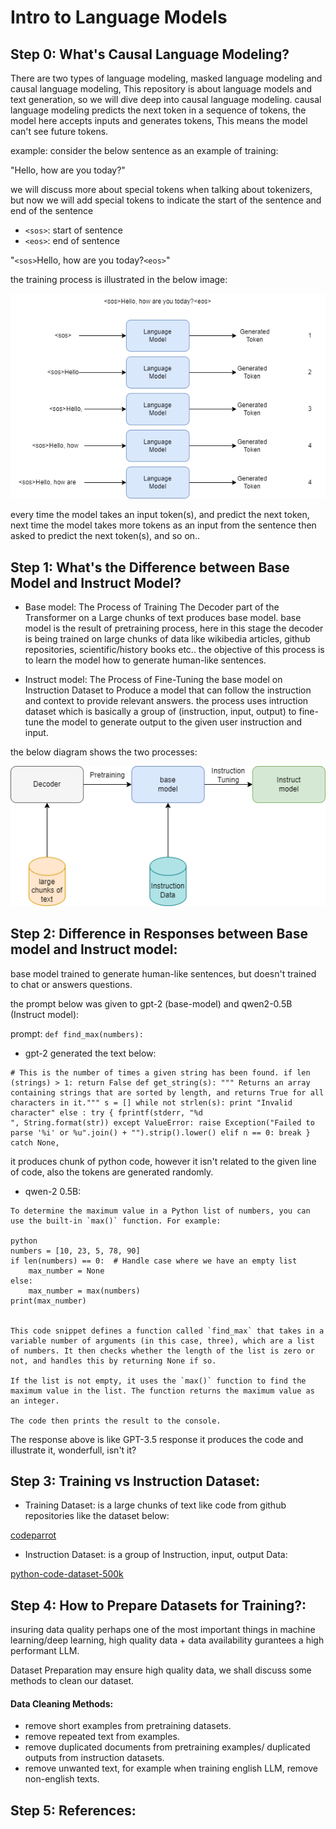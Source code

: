 # Intro to Language Models

## Step 0: What's Causal Language Modeling?

There are two types of language modeling, masked language modeling and causal language modeling, This repository is about language models and text generation, so we will dive deep into causal language modeling.
causal language modeling predicts the next token in a sequence of tokens, the model here accepts inputs and generates tokens, This means the model can't see future tokens.

example: 
consider the below sentence as an example of training:

"Hello, how are you today?"

we will discuss more about special tokens when talking about tokenizers, but now we will add special tokens to indicate the start of the sentence and end of the sentence
- `<sos>`: start of sentence
- `<eos>`: end of sentence

"`<sos>`Hello, how are you today?`<eos>`"

the training process is illustrated in the below image:

![](../assets/imgs/causal-language-modeling.png)

every time the model takes an input token(s), and predict the next token, next time the model takes more tokens as an input from the sentence then asked to predict the next token(s), and so on..

## Step 1: What's the Difference between Base Model and Instruct Model?

- Base model: The Process of Training The Decoder part of the Transformer on a Large chunks of text produces base model. base model is the result of pretraining process, here in this stage the decoder is being trained on large chunks of data like wikibedia articles, github repositories, scientific/history books etc..
the objective of this process is to learn the model how to generate human-like sentences.

- Instruct model: The Process of Fine-Tuning the base model on Instruction Dataset to Produce a model that can follow the instruction and context to provide relevant answers. the process uses intruction dataset which is basically a group of (instruction, input, output) to fine-tune the model to generate output to the given user instruction and input.    

the below diagram shows the two processes:

![](../assets/imgs/llm-training-stages.png)

## Step 2: Difference in Responses between Base model and Instruct model:

base model trained to generate human-like sentences, but doesn't trained to chat or answers questions.

the prompt below was given to gpt-2 (base-model) and qwen2-0.5B (Instruct model):

prompt: `def find_max(numbers):`

- gpt-2 generated the text below:

```
# This is the number of times a given string has been found. if len (strings) > 1: return False def get_string(s): """ Returns an array containing strings that are sorted by length, and returns True for all characters in it.""" s = [] while not strlen(s): print "Invalid character" else : try { fprintf(stderr, "%d
", String.format(str)) except ValueError: raise Exception("Failed to parse '%i' or %u".join() + "").strip().lower() elif n == 0: break } catch None,
```

it produces chunk of python code, however it isn't related to the given line of code, also the tokens are generated randomly.

- qwen-2 0.5B:

```
To determine the maximum value in a Python list of numbers, you can use the built-in `max()` function. For example:

python
numbers = [10, 23, 5, 78, 90]
if len(numbers) == 0:  # Handle case where we have an empty list
    max_number = None
else:
    max_number = max(numbers)
print(max_number)


This code snippet defines a function called `find_max` that takes in a variable number of arguments (in this case, three), which are a list of numbers. It then checks whether the length of the list is zero or not, and handles this by returning None if so.

If the list is not empty, it uses the `max()` function to find the maximum value in the list. The function returns the maximum value as an integer.

The code then prints the result to the console.
```

The response above is like GPT-3.5 response it produces the code and illustrate it, wonderfull, isn't it?

## Step 3: Training vs Instruction Dataset:

- Training Dataset: is a large chunks of text like code from github repositories like the dataset below:

[codeparrot](https://huggingface.co/datasets/thomwolf/codeparrot)

- Instruction Dataset: is a group of Instruction, input, output Data:

[python-code-dataset-500k](https://huggingface.co/datasets/jtatman/python-code-dataset-500k)

## Step 4: How to Prepare Datasets for Training?:

insuring data quality perhaps one of the most important things in machine learning/deep learning, high quality data + data availability gurantees a high performant LLM.

Dataset Preparation may ensure high quality data, we shall discuss some methods to clean our dataset.

#### Data Cleaning Methods:

- remove short examples from pretraining datasets.
- remove repeated text from examples.
- remove duplicated documents from pretraining examples/ duplicated outputs from instruction datasets.
- remove unwanted text, for example when training english LLM, remove non-english texts.

## Step 5: References: